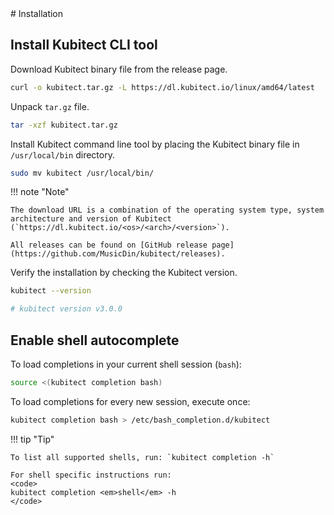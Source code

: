 <div markdown="1" class="text-center">
# Installation
</div>

<div markdown="1" class="text-justify">

## Install Kubitect CLI tool


Download Kubitect binary file from the release page.
```sh
curl -o kubitect.tar.gz -L https://dl.kubitect.io/linux/amd64/latest
```

Unpack `tar.gz` file.
```sh
tar -xzf kubitect.tar.gz
```

Install Kubitect command line tool by placing the Kubitect binary file in `/usr/local/bin` directory.
```sh
sudo mv kubitect /usr/local/bin/
```

!!! note "Note"
    
    The download URL is a combination of the operating system type, system architecture and version of Kubitect (`https://dl.kubitect.io/<os>/<arch>/<version>`).

    All releases can be found on [GitHub release page](https://github.com/MusicDin/kubitect/releases).

<!--
=== "Release page"

    !!! quote ""

        Download Kubitect binary file from the release page.
        ```sh
        curl -o kubitect.tar.gz -L https://dl.kubitect.io/linux/amd64/latest
        ```

        Unpack `tar.gz` file.
        ```sh
        tar -xzf kubitect.tar.gz
        ```

        Install Kubitect command line tool by placing the Kubitect binary file in `/usr/local/bin` directory.
        ```sh
        sudo mv kubitect /usr/local/bin/
        ```

        !!! note "Note"
            
            The download URL is a combination of the operating system type, system architecture and version of Kubitect (`https://dl.kubitect.io/<os>/<arch>/<version>`).

            All releases can be found on [GitHub release page](https://github.com/MusicDin/kubitect/releases).

=== "Go packages"

    !!! quote ""

        Install Kubitect from Go packages.

        ```sh
        go install github.com/MusicDin/kubitect/cmd/kubitect@latest
        ```
-->

Verify the installation by checking the Kubitect version.
```sh
kubitect --version

# kubitect version v3.0.0
```

## Enable shell autocomplete

To load completions in your current shell session (`bash`):
```sh
source <(kubitect completion bash)
```

To load completions for every new session, execute once:
```sh
kubitect completion bash > /etc/bash_completion.d/kubitect
```

!!! tip "Tip"

    To list all supported shells, run: `kubitect completion -h`

    For shell specific instructions run:
    <code>
    kubitect completion <em>shell</em> -h
    </code>

</div>
